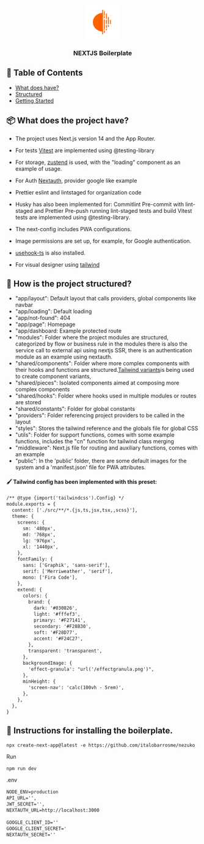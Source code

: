<p align="center">
  <a href="" rel="noopener">
 <img width=90px height=90px src="./public/logo.png" alt="Scout logo"></a>
</p>

<h3 align="center">NEXTJS Boilerplate</h3>

## 📝 Table of Contents

- [What does have?](#doeshave)
- [Structured](#structured)
- [Getting Started](#getting_started)

## 📦 What does the project have? <a name="doeshave">

- The project uses Next.js version 14 and the App Router.
- For tests [Vitest](https://vitest.dev/guide/) are implemented using @testing-library
- For storage, [zustend](https://next-auth.js.org/) is used, with the "loading" component as an example of usage.
- For Auth [Nextauth](https://next-auth.js.org/), provider google like example
- Prettier eslint and lintstaged for organization code

- Husky has also been implemented for:
  Commitlint
  Pre-commit with lint-staged and Prettier
  Pre-push running lint-staged tests and build
  Vitest tests are implemented using @testing-library.

- The next-config includes PWA configurations.
- Image permissions are set up, for example, for Google authentication.

- [usehook-ts](https://usehooks-ts.com/) is also installed.
- For visual designer using [tailwind](https://tailwindcss.com/docs/width)

## 🚧 How is the project structured? <a name = "structured"></a>

- "app/layout": Default layout that calls providers, global components like navbar
- "app/loading": Default loading
- "app/not-found": 404
- "app/page": Homepage
- "app/dashboard: Example protected route
- "modules": Folder where the project modules are structured, categorized by flow or business rule in the modules there is also the service call to external api using nextjs SSR, there is an authentication module as an example using nextauth.
- "shared/components": Folder where more complex components with their hooks and functions are structured.[Tailwind variants](https://www.tailwind-variants.org/docs/introduction)is being used to create component variants,
- "shared/pieces": Isolated components aimed at composing more complex components
- "shared/hooks": Folder where hooks used in multiple modules or routes are stored
- "shared/constants": Folder for global constants
- "providers": Folder referencing project providers to be called in the layout
- "styles": Stores the tailwind reference and the globals file for global CSS
- "utils": Folder for support functions, comes with some example functions, includes the "cn" function for tailwind class merging
- "middleware": Next.js file for routing and auxiliary functions, comes with an example
- "public": In the 'public' folder, there are some default images for the system and a 'manifest.json' file for PWA attributes.

#### 🖌️ Tailwind config has been implemented with this preset:

```
/** @type {import('tailwindcss').Config} */
module.exports = {
  content: ['./src/**/*.{js,ts,jsx,tsx,,scss}'],
  theme: {
    screens: {
      sm: '480px',
      md: '768px',
      lg: '976px',
      xl: '1440px',
    },
    fontFamily: {
      sans: ['Graphik', 'sans-serif'],
      serif: ['Merriweather', 'serif'],
      mono: ['Fira Code'],
    },
    extend: {
      colors: {
        brand: {
          dark: '#030826',
          light: '#fffef3',
          primary: '#F27141',
          secondary: '#F28B30',
          soft: '#F28D77',
          accent: '#F24C27',
        },
        transparent: 'transparent',
      },
      backgroundImage: {
        'effect-granula': "url('/effectgranula.png')",
      },
      minHeight: {
        'screen-nav': 'calc(100vh - 5rem)',
      },
    },
  },
}
```

## 🔦 Instructions for installing the boilerplate.

```
npx create-next-app@latest -e https://github.com/italobarrosme/nezuko
```

Run

```
npm run dev
```

.env

```
NODE_ENV=production
API_URL='',
JWT_SECRET='',
NEXTAUTH_URL=http://localhost:3000

GOOGLE_CLIENT_ID=''
GOOGLE_CLIENT_SECRET='
NEXTAUTH_SECRET=''
```
